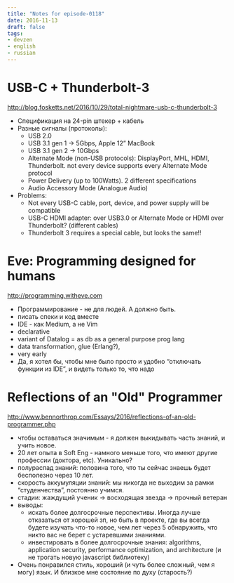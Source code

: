 ```yaml
---
title: "Notes for episode-0118"
date: 2016-11-13
draft: false
tags:
- devzen
- english
- russian
---
```


# USB-C + Thunderbolt-3
http://blog.fosketts.net/2016/10/29/total-nightmare-usb-c-thunderbolt-3

- Спецификация на 24-pin штекер + кабель
- Разные сигналы (протоколы):
    - USB 2.0
    - USB 3.1 gen 1 -> 5Gbps, Apple 12” MacBook
    - USB 3.1 gen 2 -> 10Gbps
    - Alternate Mode (non-USB protocols): DisplayPort, MHL, HDMI, Thunderbolt. not every device supports every Alternate Mode protocol
    - Power Delivery (up to 100Watts). 2 different specifications
    - Audio Accessory Mode (Analogue Audio)
- Problems:
    - Not every USB-C cable, port, device, and power supply will be compatible
    - USB-C HDMI adapter: over USB3.0 or Alternate Mode or HDMI over Thunderbolt? (different cables)
    - Thunderbolt 3 requires a special cable, but looks the same!!

# Eve: Programming designed for humans
http://programming.witheve.com

- Программирование - не для людей. А должно быть.
- писать спеки и код вместе
- IDE - как Medium, а не Vim
- declarative
- variant of Datalog = as db as a general purpose prog lang
- data transformation, glue (Erlang?),
- very early
- Да, я хотел бы, чтобы мне было просто и удобно “отключать функции из IDE”,  и видеть только то, что надо


# Reflections of an "Old" Programmer
http://www.bennorthrop.com/Essays/2016/reflections-of-an-old-programmer.php

- чтобы оставаться значимым - я должен выкидывать часть знаний, и учить новое.
- 20 лет опыта в Soft Eng - намного меньше того, что имеют другие профессии (доктора, etc). Уникально?
- полураспад знаний: половина того, что ты сейчас знаешь будет бесполезно через 10 лет.
- скорость аккумуляции знаний: мы никогда не выходим за рамки “студенчества”, постоянно учимся.
- стадии: жаждущий ученик -> восходящая звезда -> прочный ветеран
- выводы:
    - искать более долгосрочные перспективы. Иногда лучше отказаться от хорошей зп, но быть в проекте, где вы всегда будете изучать что-то новое, чем лет через 5 обнаружить, что никто вас не берет с устаревшими знаниями.
    - инвестировать в более долгосрочные знания: algorithms, application security, performance optimization, and architecture (и не трогать новую javascript библиотеку)
- Очень понравился стиль, хороший (и чуть более сложный, чем я могу) язык. И близкое мне состояние по духу (старость?)


